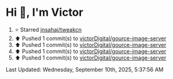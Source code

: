 <h1>Hi 👋, I'm Victor </h1>

<!--RECENT_ACTIVITY:start-->
1. ⭐ Starred [jnsahaj/tweakcn](https://github.com/jnsahaj/tweakcn)<br>
2. ⬆️ Pushed 1 commit(s) to [victorDigital/gource-image-server](https://github.com/victorDigital/gource-image-server)<br>
3. ⬆️ Pushed 1 commit(s) to [victorDigital/gource-image-server](https://github.com/victorDigital/gource-image-server)<br>
4. ⬆️ Pushed 1 commit(s) to [victorDigital/gource-image-server](https://github.com/victorDigital/gource-image-server)<br>
5. ⬆️ Pushed 1 commit(s) to [victorDigital/gource-image-server](https://github.com/victorDigital/gource-image-server)<br>
<!--RECENT_ACTIVITY:end-->

<!--RECENT_ACTIVITY:last_update-->
Last Updated: Wednesday, September 10th, 2025, 5:37:56 AM
<!--RECENT_ACTIVITY:last_update_end-->
